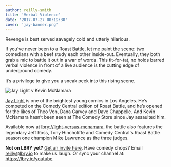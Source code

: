 ```yaml
---
author: reilly-smith
title: 'Verbal Violence'
date: '2017-07-27 00:19:30'
cover: 'jay-banner.png'
---
```

Revenge is best served savagely cold and utterly hilarious.

If you’ve never been to a Roast Battle, let me paint the scene: two comedians with a beef study each other inside-out. Eventually, they both grab a mic to battle it out in a war of words. This tit-for-tat, no holds barred verbal violence in front of a live audience is the cutting edge of underground comedy.

It’s a privilege to give you a sneak peek into this rising scene.

![Jay Light v Kevin McNamara](/img/news/jay-inline.PNG)

<a href='http://www.jaylightcomedy.com'>Jay Light</a> is one of the brightest young comics in Los Angeles. He’s competed on the Comedy Central edition of Roast Battle, and he’s opened for the likes of Theo Von, Dana Carvey and Dave Chappelle. And Kevin McNamara hasn’t been seen at The Comedy Store since Jay assaulted him.

Available now at <a href='lbry://light-versus-mcnamara'>lbry://light-versus-mcnamara</a>, the battle also features the legendary Jeff Ross, Tony Hinchcliffe and Comedy Central's Roast Battle season one champion Mike Lawrence as the three judges.

**Not on LBRY yet?** [Get an invite here](https://lbry.io/get). Have comedy chops? Email reilly@lbry.io to make us laugh. Or sync your channel at: https://lbry.io/youtube
